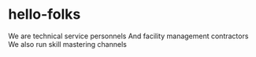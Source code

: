 # hello-folks
We are technical service personnels
And facility management contractors
We also run skill mastering channels
